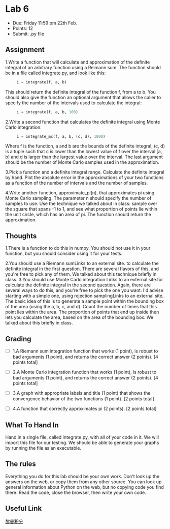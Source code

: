 # Lab 6
* Due: Friday 11:59 pm 22th Feb.
* Points: 12
* Submit: .py file

## Assignment
1.Write a function that will calculate and approximation of the definite integral of an arbitrary function using a Reimann sum.  The function should be in a file called integrate.py, and look like this:
```python
     i = integrate(f, a, b)
```
This should return the definite integral of the function f, from a to b.  You should also give the function an optional argument that allows the caller to specify the number of the intervals used to calculate the integral:
```python
     i = integrate(f, a, b, 100)
```
2.Write a second function that calculates the definite integral using Monte Carlo integration:
```python
     i = integrate_mc(f, a, b, (c, d), 1000)
```
Where f is the function, a and b are the bounds of the definite integral, (c, d) is a tuple such that c is lower than the lowest value of f over the interval [a, b] and d is larger than the largest value over the interval.  The last argument should be the number of Monte Carlo samples used in the approximation.

3.Pick a function and a definite integral range.  Calculate the definite integral by hand.  Plot the absolute error in the approximations of your two functions as a function of the number of intervals and the number of samples.

4.Write another function, approximate_pi(n), that approximates pi using Monte Carlo sampling.  The parameter n should specify the number of samples to use.  Use the technique we talked about in class: sample over the square that spans -1 to 1, and see what proportion of points lie within the unit circle, which has an area of pi.  The function should return the approximation.


## Thoughts
1.There is a function to do this in numpy.  You should not use it in your function, but you should consider using it for your tests.

2.You should use a Riemann sumLinks to an external site. to calculate the definite integral in the first question. There are several flavors of this, and you're free to pick any of them.  We talked about this technique briefly in class.
3.You should use Monte Carlo integration Links to an external site.for calculate the definite integral in the second question.  Again, there are several ways to do this, and you're free to pick the one you want. I'd advise starting with a simple one, using rejection samplingLinks to an external site..  The basic idea of this is to generate a sample point within the bounding box of the area (using the a, b, c, and d).  Count the number of times that this point lies within the area. The proportion of points that end up inside then lets you calculate the area, based on the area of the bounding box.  We talked about this briefly in class.

## Grading
- [ ] 1.A Riemann sum integration function that works (1 point), is robust to bad arguments (1 point), and returns the correct answer (2 points). [4 points total]

- [ ] 2.A Monte Carlo integration function that works (1 point), is robust to bad arguments (1 point), and returns the correct answer (2 points). [4 points total]

- [ ] 3.A graph with appropriate labels and title (1 point) that shows the convergence behavior of the two functions (1 point).  [2 points total]

- [ ] 4.A function that correctly approximates pi (2 points).  [2 points total]

## What To Hand In
Hand in a single file, called integrate.py, with all of your code in it.  We will import this file for our testing.  We should be able to generate your graphs by running the file as an executable.

## The rules
Everything you do for this lab should be your own work. Don't look up the answers on the web, or copy them from any other source. You can look up general information about Python on the web, but no copying code you find there. Read the code, close the browser, then write your own code.

## Useful Link
<a href="https://en.wikipedia.org/wiki/Riemann_sum">黎曼积分</a>
